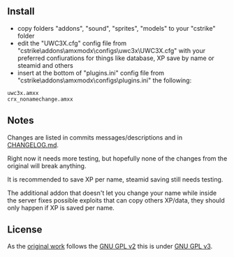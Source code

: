 ## Install
* copy folders "addons", "sound", "sprites", "models" to your "cstrike" folder
* edit the "UWC3X.cfg" config file from "cstrike\addons\amxmodx\configs\uwc3x\UWC3X.cfg" with your preferred confiurations for things like database, XP save by name or steamid and others
* insert at the bottom of "plugins.ini" config file from "cstrike\addons\amxmodx\configs\plugins.ini" the following:
```
uwc3x.amxx
crx_nonamechange.amxx
```

## Notes
Changes are listed in commits messages/descriptions and in [CHANGELOG.md](https://github.com/Miyuyami/uwc3x/blob/master/CHANGELOG.md).

Right now it needs more testing, but hopefully none of the changes from the original will break anything.

It is recommended to save XP per name, steamid saving still needs testing.

The additional addon that doesn't let you change your name while inside the server fixes possible exploits that can copy others XP/data, they should only happen if XP is saved per name.

## License
As the [original work](https://code.google.com/p/uwc3x) follows the [GNU GPL v2](http://www.gnu.org/licenses/old-licenses/gpl-2.0.html) this is under [GNU GPL v3](http://www.gnu.org/licenses/gpl-3.0.html).

